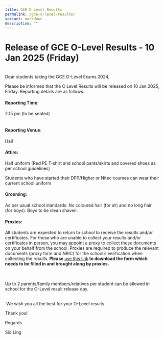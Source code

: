 ```yaml
---
title: GCE O Level Results
permalink: /gce-o-level-results/
variant: markdown
description: ""
---
```

<h1>Release of GCE O-Level Results - 10 Jan 2025 (Friday)</h1>
<p>
<br>Dear students taking the GCE O-Level&nbsp;Exams 2024,</p>
<p>Please be informed that the O&nbsp;Level&nbsp;Results&nbsp;will be released
on&nbsp;10 Jan 2025, Friday.&nbsp;Reporting details are as follows:</p>
<p></p>
<h4><strong>Reporting Time:</strong><br></h4>
<p>2.15 pm (to be seated)</p>
<h4><br><strong>Reporting Venue:</strong>&nbsp;</h4>
<p>Hall</p>
<h4><strong>Attire:</strong>&nbsp;</h4>
<p>Half uniform (Red PE T-shirt and school pants/skirts and covered shoes
as per school guidelines)</p>
<p>Students who have started their DPP/Higher or Nitec courses can wear their
current school uniform</p>
<h4><strong>Grooming:</strong>&nbsp;</h4>
<p>As per usual school standards:&nbsp;No&nbsp;coloured hair (for all) and
no long hair (for boys). Boys to be clean shaven.</p>
<h4><strong>Proxies:</strong></h4>
<p>All students&nbsp;are expected to return to school to receive the&nbsp;results&nbsp;and/or
certificates. For those who are unable to collect your results and/or certificates
in person, you may appoint a proxy to collect these documents on your behalf
from the school.&nbsp;Proxies are required to produce the relevant documents
(proxy form and NRIC) for the school’s verification when collecting the&nbsp;results.<strong>&nbsp;Please </strong>
<a href="/files/proxy_form_updated.pdf" rel="noopener nofollow" target="_blank">use this link</a><strong> to download the form which needs to be filled in and brought along by proxies.&nbsp;</strong>
</p>
<p>
<br>
<br>Up to 2 parents/family members/relatives per student can be allowed in
school for the O-Level result release day.</p>
<p>
<br>&nbsp;We wish you all the best for your O-Level&nbsp;results.</p>
<p></p>
<p>Thank you!</p>
<p>Regards</p>
<p>Sio Ling</p>